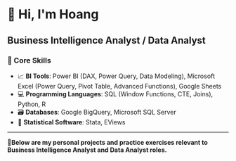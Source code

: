 # 👋 Hi, I'm Hoang

## Business Intelligence Analyst / Data Analyst


### 💼 Core Skills

- 📈 **BI Tools**: Power BI (DAX, Power Query, Data Modeling), Microsoft Excel (Power Query, Pivot Table, Advanced Functions), Google Sheets 
- 💻 **Programming Languages**: SQL (Window Functions, CTE, Joins), Python, R
- 🗃️ **Databases**: Google BigQuery, Microsoft SQL Server
- 📐 **Statistical Software**: Stata, EViews

---
🚀**Below are my personal projects and practice exercises relevant to Business Intelligence Analyst and Data Analyst roles.**

